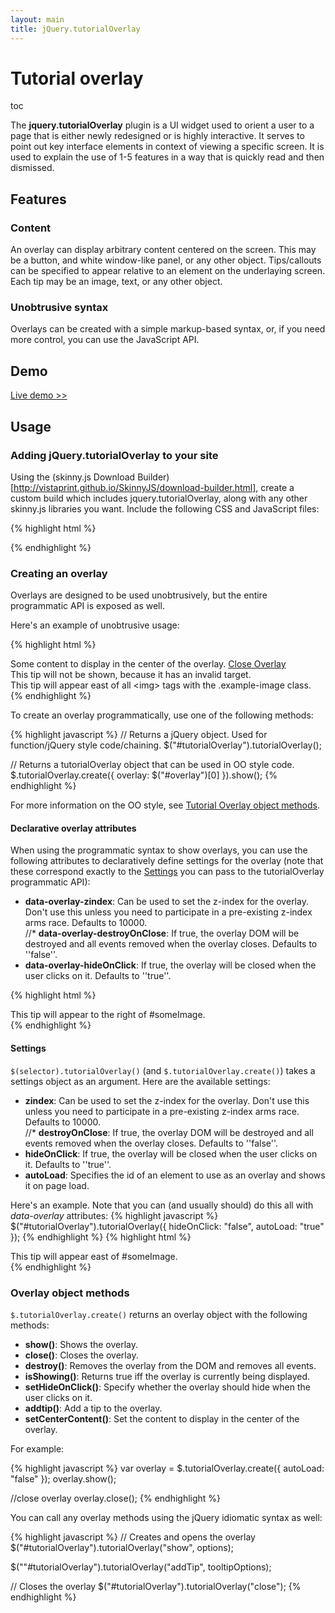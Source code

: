 ```yaml
---
layout: main
title: jQuery.tutorialOverlay
---
```


# Tutorial overlay

<div class="toc">toc</div>

The **jquery.tutorialOverlay** plugin is a UI widget used to orient a user to a page that is either newly redesigned or is highly interactive. It serves to point out key interface elements in context of viewing a specific screen. It is used to explain the use of 1-5 features in a way that is quickly read and then dismissed.

## Features

### Content

An overlay can display arbitrary content centered on the screen.  This may be a button, and white window-like panel, or any other object.
Tips/callouts can be specified to appear relative to an element on the underlaying screen.  Each tip may be an image, text, or any other object.

### Unobtrusive syntax

Overlays can be created with a simple markup-based syntax, or, if you need more control, you can use the JavaScript API.

## Demo
[Live demo >>](tutorial-overlay-demo.html)

## Usage

### Adding jQuery.tutorialOverlay to your site

Using the (skinny.js Download Builder)[http://vistaprint.github.io/SkinnyJS/download-builder.html], create a custom build which includes jquery.tutorialOverlay, along with any other skinny.js libraries you want. Include the following CSS and JavaScript files:

{% highlight html %}

<!--Tutorial overlay css-->
<link rel="stylesheet" href="skinnyjs/css/jquery.tutorialOverlay.css" />

<!--Include jquery before skinny.js-->
<script type="text/javascript" src="jquery.js"></script>

<!--Custom build of skinny.js from the download builder. Should include all dependencies for tutorial overlays-->
<script type="text/javascript" src="skinnyjs/skinny.js"></script>

{% endhighlight %}

### Creating an overlay

Overlays are designed to be used unobtrusively, but the entire programmatic API is exposed as well.

Here's an example of unobtrusive usage:

{% highlight html %}
<div class="tutorial-overlay" data-overlay-autoload="true" data-overlay-hideonclick="false">
    <div class="tutorial-overlay-content"> Some content to display in the center of the overlay.
        <a href="#" class="close-overlay">Close Overlay</a>
    </div>
    <!-- tips specify their content, target element, and position relative to the target -->
    <div class="tutorial-overlay-tip" data-overlay-tip-target="#invalidID" data-overlay-tip-position="north">This tip will not be shown, because it has an invalid target.</div>
    <div class="tutorial-overlay-tip" data-overlay-tip-target="img.example-image" data-overlay-tip-position="east">This tip will appear east of all &lt;img&gt; tags with the .example-image class.</div>
</div>
{% endhighlight %}

To create an overlay programmatically, use one of the following methods:

{% highlight javascript %}
// Returns a jQuery object. Used for function/jQuery style code/chaining.
$("#tutorialOverlay").tutorialOverlay();

// Returns a tutorialOverlay object that can be used in OO style code.
$.tutorialOverlay.create({ overlay: $("#overlay")[0] }).show();
{% endhighlight %}

For more information on the OO style, see [Tutorial Overlay object methods](#overlay_object_methods).

#### Declarative overlay attributes

When using the programmatic syntax to show overlays, you can use the following attributes to declaratively define settings for the overlay (note that these correspond exactly to the [Settings](#settings) you can pass to the tutorialOverlay programmatic API):

* **data-overlay-zindex**: Can be used to set the z-index for the overlay. Don't use this unless you need to participate in a pre-existing z-index arms race. Defaults to 10000.         
//* **data-overlay-destroyOnClose**: If true, the overlay DOM will be destroyed and all events removed when the overlay closes. Defaults to ''false''.   
* **data-overlay-hideOnClick**: If true, the overlay will be closed when the user clicks on it.  Defaults to ''true''.

{% highlight html %}
<div
    id="tutorialOverlay"
    class="tutorial-overlay"
    data-overlay-zindex=20000
    data-overlay-autoload="true"
  <div class="tutorial-overlay-tip" data-overlay-tip-target="#someImage" data-overlay-tip-position="east">This tip will appear to the right of #someImage.</div>
</div>
{% endhighlight %}

#### Settings

`$(selector).tutorialOverlay()` (and `$.tutorialOverlay.create()`) takes a settings object as an argument. Here are the available settings:

* **zindex**: Can be used to set the z-index for the overlay. Don't use this unless you need to participate in a pre-existing z-index arms race. Defaults to 10000.         
//* **destroyOnClose**: If true, the overlay DOM will be destroyed and all events removed when the overlay closes. Defaults to ''false''.   
* **hideOnClick**: If true, the overlay will be closed when the user clicks on it.  Defaults to ''true''.
* **autoLoad**: Specifies the id of an element to use as an overlay and shows it on page load.

Here's an example. Note that you can (and usually should) do this all with *data-overlay* attributes:
{% highlight javascript %}
$("#tutorialOverlay").tutorialOverlay({ 
    hideOnClick: "false",
    autoLoad: "true"
});
{% endhighlight %}
{% highlight html %}
<div id="#tutorialOverlay" class="tutorial-overlay">
    <div class="tutorial-overlay-tip" data-overlay-tip-target="#someImage" data-overlay-tip-position="east">This tip will appear east of #someImage.</div>
</div>
{% endhighlight %}

### Overlay object methods

`$.tutorialOverlay.create()` returns an overlay object with the following methods:

* **show()**: Shows the overlay.
* **close()**: Closes the overlay.
* **destroy()**: Removes the overlay from the DOM and removes all events.
* **isShowing()**: Returns true iff the overlay is currently being displayed.
* **setHideOnClick()**: Specify whether the overlay should hide when the user clicks on it.
* **addtip()**: Add a tip to the overlay.
* **setCenterContent()**:  Set the content to display in the center of the overlay.

For example:

{% highlight javascript %}
var overlay = $.tutorialOverlay.create({ autoLoad: "false" });
overlay.show();
 
//close overlay
overlay.close();
{% endhighlight %}

You can call any overlay methods using the jQuery idiomatic syntax as well:

{% highlight javascript %}
// Creates and opens the overlay
$("#tutorialOverlay").tutorialOverlay("show", options);

$(""#tutorialOverlay").tutorialOverlay("addTip", tooltipOptions);

// Closes the overlay
$("#tutorialOverlay").tutorialOverlay("close");
{% endhighlight %}
